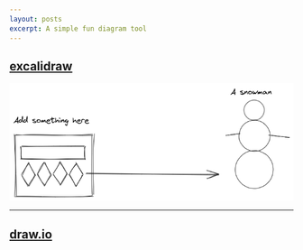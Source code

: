 ```yaml
---
layout: posts
excerpt: A simple fun diagram tool
---
```


## [excalidraw](https://excalidraw.com)

![Excalidraw](/img/snowman.png)

---

## [draw.io](https://draw.io)

